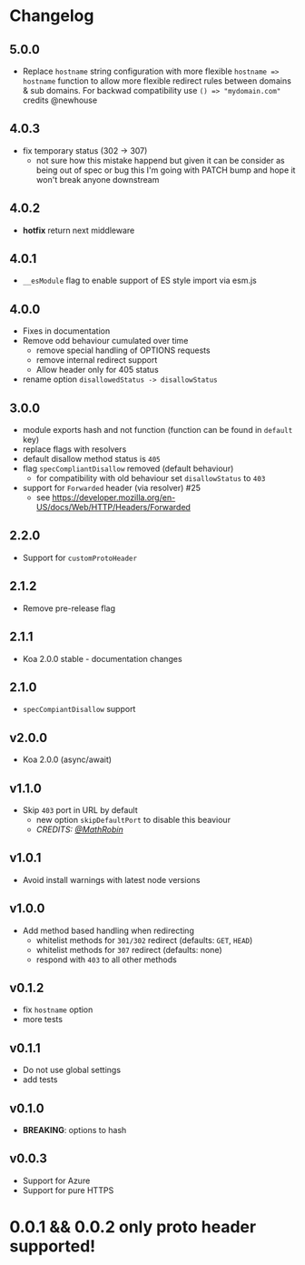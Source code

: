 # Changelog

## 5.0.0
- Replace `hostname` string configuration with more flexible `hostname => hostname` function
  to allow more flexible redirect rules between domains & sub domains. For backwad compatibility use `() => "mydomain.com"`
  credits @newhouse

## 4.0.3
- fix temporary status (302 -> 307)
  - not sure how this mistake happend but given it can be consider
  as being out of spec or bug this I'm going with PATCH bump and hope
  it won't break anyone downstream

## 4.0.2
- **hotfix** return next middleware

## 4.0.1
- `__esModule` flag to enable support of ES style import via esm.js

## 4.0.0
- Fixes in documentation
- Remove odd behaviour cumulated over time
  - remove special handling of OPTIONS requests
  - remove internal redirect support
  - Allow header only for 405 status
- rename option `disallowedStatus -> disallowStatus`

## 3.0.0
- module exports hash and not function (function can be found in `default` key)
- replace flags with resolvers
- default disallow method status is `405`
- flag `specCompliantDisallow` removed (default behaviour)
  - for compatibility with old behaviour set `disallowStatus` to `403`
- support for `Forwarded` header (via resolver) #25
  - see https://developer.mozilla.org/en-US/docs/Web/HTTP/Headers/Forwarded

## 2.2.0
- Support for `customProtoHeader`

## 2.1.2
- Remove pre-release flag

## 2.1.1
- Koa 2.0.0 stable - documentation changes

## 2.1.0
- `specCompiantDisallow` support

## v2.0.0
- Koa 2.0.0 (async/await)

## v1.1.0
- Skip `403` port in URL by default
  - new option `skipDefaultPort` to disable this beaviour
  - *CREDITS: [@MathRobin](https://github.com/MathRobin)*

## v1.0.1
- Avoid install warnings with latest node versions

## v1.0.0
- Add method based handling when redirecting
  - whitelist methods for `301/302` redirect (defaults: `GET`, `HEAD`)
  - whitelist methods for `307` redirect (defaults: none)
  - respond with `403` to all other methods

## v0.1.2
- fix `hostname` option
- more tests

## v0.1.1
- Do not use global settings
- add tests

## v0.1.0
- **BREAKING**: options to hash

## v0.0.3
- Support for Azure
- Support for pure HTTPS

# 0.0.1 && 0.0.2 only proto header supported!
